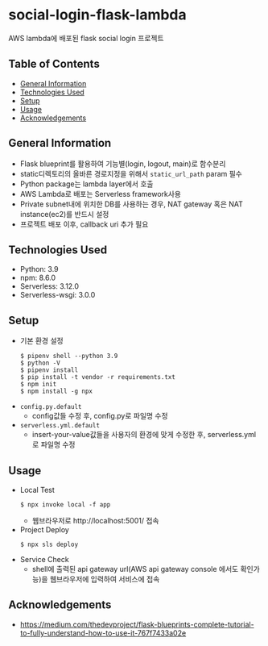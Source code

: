 # social-login-flask-lambda
AWS lambda에 배포된 flask social login 프로젝트

## Table of Contents
- [General Information](#General-Information)
- [Technologies Used](#Technologies-Used)
- [Setup](#Setup)
- [Usage](#Usage)
- [Acknowledgements](#Acknowledgements)

## General Information
- Flask blueprint를 활용하여 기능별(login, logout, main)로 함수분리
- static디렉토리의 올바른 경로지정을 위해서 `static_url_path` param 필수
- Python package는 lambda layer에서 호출
- AWS Lambda로 배포는 Serverless framework사용
- Private subnet내에 위치한 DB를 사용하는 경우, NAT gateway 혹은 NAT instance(ec2)를 반드시 설정
- 프로젝트 배포 이후, callback uri 추가 필요

## Technologies Used
- Python: 3.9
- npm: 8.6.0
- Serverless: 3.12.0
- Serverless-wsgi: 3.0.0

## Setup
- 기본 환경 설정
    ```shell
    $ pipenv shell --python 3.9
    $ python -V
    $ pipenv install
    $ pip install -t vendor -r requirements.txt
    $ npm init
    $ npm install -g npx
    ```
- `config.py.default`
    - config값들 수정 후, config.py로 파일명 수정
- `serverless.yml.default`
    - insert-your-value값들을 사용자의 환경에 맞게 수정한 후, serverless.yml로 파일명 수정

## Usage
- Local Test
    ```shell
    $ npx invoke local -f app
    ```
    - 웹브라우저로 http://localhost:5001/ 접속
- Project Deploy
    ```shell
    $ npx sls deploy
    ```
- Service Check
    - shell에 출력된 api gateway url(AWS api gateway console 에서도 확인가능)을 웹브라우저에 입력하여 서비스에 접속

## Acknowledgements
- https://medium.com/thedevproject/flask-blueprints-complete-tutorial-to-fully-understand-how-to-use-it-767f7433a02e
